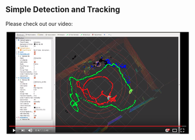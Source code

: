 ## Simple Detection and Tracking

Please check out our video:

<a href="https://youtu.be/ghT-elsjqho">

<img src="https://github.com/endlesswho/C_SLAM_ROS/blob/master/simple_detection/surface.png" alt="https://youtu.be/ghT-elsjqho" width="600">
